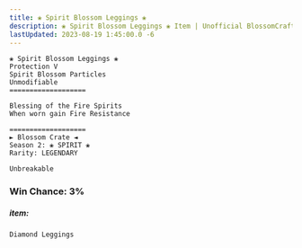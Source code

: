 ```yaml
---
title: ❀ Spirit Blossom Leggings ❀
description: ❀ Spirit Blossom Leggings ❀ Item | Unofficial BlossomCraft Crate & Item Documentation
lastUpdated: 2023-08-19 1:45:00.0 -6
---
```

```
❀ Spirit Blossom Leggings ❀
Protection V
Spirit Blossom Particles
Unmodifiable
===================

Blessing of the Fire Spirits
When worn gain Fire Resistance

===================
► Blossom Crate ◄
Season 2: ❀ SPIRIT ❀
Rarity: LEGENDARY

Unbreakable
```
### Win Chance: 3%

##### item:
`Diamond Leggings`